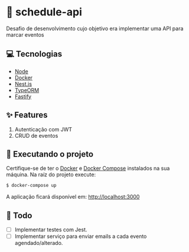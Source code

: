 # :calendar: schedule-api

Desafio de desenvolvimento cujo objetivo era implementar uma API para marcar eventos

## :computer: Tecnologias

- [Node](https://nodejs.org/en/)
- [Docker](https://www.docker.com/)
- [Nest.js](https://nestjs.com/)
- [TypeORM](https://typeorm.io/#/)
- [Fastify](https://www.fastify.io/)

## :sparkles: Features

1. Autenticação com JWT
2. CRUD de eventos

## :wrench: Executando o projeto

Certifique-se de ter o [Docker](https://www.docker.com/) e [Docker Compose](https://docs.docker.com/compose/env-file/) instalados na sua máquina.
Na raíz do projeto execute:

```bash
$ docker-compose up
```

A aplicação ficará disponível em: [http://localhost:3000](http://localhost:3000)

## :pushpin: Todo

- [ ] Implementar testes com Jest.
- [ ] Implementar serviço para enviar emails a cada evento agendado/alterado.
